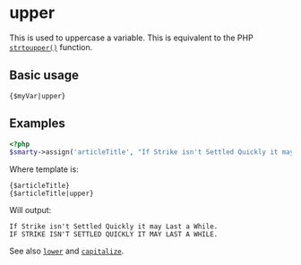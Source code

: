 # upper

This is used to uppercase a variable. This is equivalent to the PHP
[`strtoupper()`](https://www.php.net/strtoupper) function.

## Basic usage
```smarty
{$myVar|upper}
```

## Examples

```php
<?php
$smarty->assign('articleTitle', "If Strike isn't Settled Quickly it may Last a While.");
```

Where template is:

```smarty
{$articleTitle}
{$articleTitle|upper}
```

Will output:

```
If Strike isn't Settled Quickly it may Last a While.
IF STRIKE ISN'T SETTLED QUICKLY IT MAY LAST A WHILE.
```

See also [`lower`](./language-modifier-lower.md) and
[`capitalize`](language-modifier-capitalize.md).
